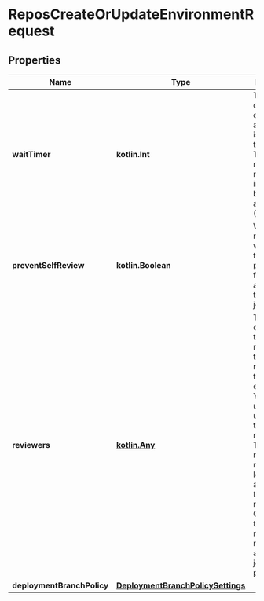 
# ReposCreateOrUpdateEnvironmentRequest

## Properties
Name | Type | Description | Notes
------------ | ------------- | ------------- | -------------
**waitTimer** | **kotlin.Int** | The amount of time to delay a job after the job is initially triggered. The time (in minutes) must be an integer between 0 and 43,200 (30 days). |  [optional]
**preventSelfReview** | **kotlin.Boolean** | Whether or not a user who created the job is prevented from approving their own job. |  [optional]
**reviewers** | [**kotlin.Any**](.md) | The people or teams that may review jobs that reference the environment. You can list up to six users or teams as reviewers. The reviewers must have at least read access to the repository. Only one of the required reviewers needs to approve the job for it to proceed. |  [optional]
**deploymentBranchPolicy** | [**DeploymentBranchPolicySettings**](DeploymentBranchPolicySettings.md) |  |  [optional]



